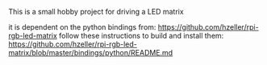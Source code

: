This is a small hobby project for driving a LED matrix

it is dependent on the python bindings from: https://github.com/hzeller/rpi-rgb-led-matrix
follow these instructions to build and install them: https://github.com/hzeller/rpi-rgb-led-matrix/blob/master/bindings/python/README.md


